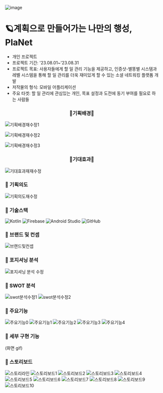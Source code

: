 ![image](https://github.com/tongueEye/PlaNet/assets/109783402/01b98bf1-0ba8-4986-b4a9-bd35169dbe4e)

# 🪐계획으로 만들어가는 나만의 행성, PlaNet

* 개인 프로젝트
* 프로젝트 기간: '23.08.01~'23.08.31
* 프로젝트 목표: 사용자들에게 할 일 관리 기능을 제공하고, 인증샷-별똥별 시스템과 레벨 시스템을 통해 할 일 관리를 더욱 재미있게 할 수 있는 소셜 네트워킹 플랫폼 개발
* 저작물의 형식: 모바일 어플리케이션
* 주요 타겟: 할 일 관리에 관심있는 개인, 목표 설정과 도전에 동기 부여를 필요로 하는 사람들


<div align="center">
  <h3>🌟기획배경🌟</h3> 
</div>

![기획배경재수정1](https://github.com/tongueEye/PlaNet/assets/109783402/cc52b37a-3cf5-4318-ba0a-399fb4b35a1a)

![기획배경재수정2](https://github.com/tongueEye/PlaNet/assets/109783402/f04e929d-e41f-4c7f-83bd-84530c366c0a)

![기획배경재수정3](https://github.com/tongueEye/PlaNet/assets/109783402/b72d5943-474c-4751-916c-0514c8a9d438)


<div align="center">
  <h3>🌟기대효과🌟</h3> 
</div>

![기대효과재재수정](https://github.com/tongueEye/PlaNet/assets/109783402/d8847d6c-8518-49ba-86c1-979d50575124)

### 🌟 기획의도

![기획의도재수정](https://github.com/tongueEye/PlaNet/assets/109783402/136931c3-8536-4297-91c9-512b0e44c89a)


### 🌟 기술스택

![Kotlin](https://img.shields.io/badge/Kotlin-007396?style=for-the-badge&logo=kotlin&logoColor=white)
![Firebase](https://img.shields.io/badge/Firebase-FFCA28?style=for-the-badge&logo=firebase&logoColor=black)
![Android Studio](https://img.shields.io/badge/Android_Studio-3DDC84?style=for-the-badge&logo=android-studio&logoColor=white)
![GitHub](https://img.shields.io/badge/GitHub-181717?style=for-the-badge&logo=github&logoColor=white)


### 🌟 브랜드 및 컨셉

![브랜드및컨셉](https://github.com/tongueEye/PlaNet/assets/109783402/789c2d02-b2a2-4afe-8940-25732ab41b07)


### 🌟 포지셔닝 분석

![포지셔닝 분석 수정](https://github.com/tongueEye/PlaNet/assets/109783402/9e4071f1-0c64-4375-af61-97d2a4e96e6d)


### 🌟 SWOT 분석

![swot분석수정1](https://github.com/tongueEye/PlaNet/assets/109783402/1aca52b5-2754-4859-952e-740cd2cc9d95)
![swot분석수정2](https://github.com/tongueEye/PlaNet/assets/109783402/1a01caff-db11-43b2-8e5d-8ada3996923d)


### 🌟 주요기능

![주요기능0](https://github.com/tongueEye/PlaNet/assets/109783402/1b6f0d88-145e-463b-9515-fbbff4aaedc4)
![주요기능1](https://github.com/tongueEye/PlaNet/assets/109783402/8e0c2421-79db-4d03-9985-e75bf7dd9e62)
![주요기능2](https://github.com/tongueEye/PlaNet/assets/109783402/64961200-0b21-467c-9625-d1a15dd72381)
![주요기능3](https://github.com/tongueEye/PlaNet/assets/109783402/8920d4b2-df03-4f98-96cd-255ee6c774dd)
![주요기능4](https://github.com/tongueEye/PlaNet/assets/109783402/f048a15b-ec58-4d6f-97a0-91648bff6e4e)


### 🌟 세부 구현 기능

(화면 gif)


### 🌟 스토리보드

![스토리라인](https://github.com/tongueEye/PlaNet/assets/109783402/26ef0c18-1a12-4743-8aa2-58907d8467ab)
![스토리보드1](https://github.com/tongueEye/PlaNet/assets/109783402/7d7e8413-0baf-4ab7-9ce3-59025e90fc80)
![스토리보드2](https://github.com/tongueEye/PlaNet/assets/109783402/e5447b08-00d0-4d38-8af1-4106f9269749)
![스토리보드3](https://github.com/tongueEye/PlaNet/assets/109783402/d88a7568-6aee-421a-ac15-6a146f0e6048)
![스토리보드4](https://github.com/tongueEye/PlaNet/assets/109783402/1a8a076e-8e9a-4873-8ee7-4521b4982b5c)
![스토리보드5](https://github.com/tongueEye/PlaNet/assets/109783402/519caff8-f84b-41f6-be45-3ffcd42709c5)
![스토리보드6](https://github.com/tongueEye/PlaNet/assets/109783402/3d0e0896-0113-46c1-b6df-ef79e9eb2276)
![스토리보드7](https://github.com/tongueEye/PlaNet/assets/109783402/a95aba8a-8148-481f-8c36-8ea283c28aa9)
![스토리보드8](https://github.com/tongueEye/PlaNet/assets/109783402/0d4212d8-1505-4e02-a232-d7aeab33cdcb)
![스토리보드9](https://github.com/tongueEye/PlaNet/assets/109783402/c2372ea6-9010-44ea-81ed-f2c0445b07a0)
![스토리보드10](https://github.com/tongueEye/PlaNet/assets/109783402/ded2452a-6236-4c65-a404-d4e5d78a7245)

